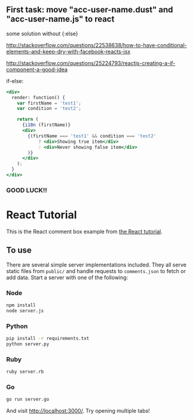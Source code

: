 ## First task: move "acc-user-name.dust" and "acc-user-name.js" to react

some solution without {:else}

http://stackoverflow.com/questions/22538638/how-to-have-conditional-elements-and-keep-dry-with-facebook-reacts-jsx

http://stackoverflow.com/questions/25224793/reactjs-creating-a-if-component-a-good-idea

if-else:
```jsx
<div>
  render: function() {
    var firstName = 'test1';
    var condition = 'test2';

    return (
	  {i18n (firstName)}
      <div>
        {(firstName === 'test1' && condition === 'test2'
            ? <div>Showing true item</div>
            : <div>Never showing false item</div>
        )}
      </div>
    );
  }
</div>

```



### GOOD LUCK!!

# React Tutorial

This is the React comment box example from [the React tutorial](http://facebook.github.io/react/docs/tutorial.html).

## To use

There are several simple server implementations included. They all serve static files from `public/` and handle requests to `comments.json` to fetch or add data. Start a server with one of the following:

### Node

```sh
npm install
node server.js
```

### Python

```sh
pip install -r requirements.txt
python server.py
```

### Ruby
```sh
ruby server.rb
```

### Go
```sh
go run server.go
```

And visit <http://localhost:3000/>. Try opening multiple tabs!
